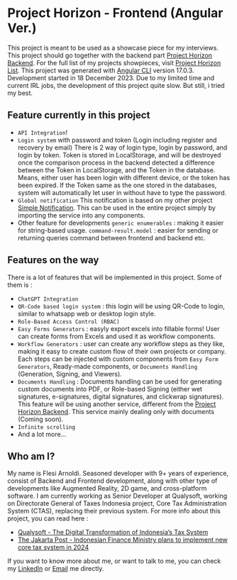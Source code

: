 # Project Horizon - Frontend (Angular Ver.)

This project is meant to be used as a showcase piece for my interviews. This project should go together with the backend part [Project Horizon Backend](https://github.com/roybookmaker/ProjectHorizon.Backend.NET).
For the full list of my projects showpieces, visit [Project Horizon List](https://github.com/stars/roybookmaker/lists/project-horizon).
This project was generated with [Angular CLI](https://github.com/angular/angular-cli) version 17.0.3.
Development started in 18 December 2023. Due to my limited time and current IRL jobs, the development of this project quite slow. But still, i tried my best.

## Feature currently in this project

- `API Integration`!
- `Login system` with password and token (Login including register and recovery by email)
There is 2 way of login type, login by password, and login by token. Token is stored in LocalStorage, and will be destroyed once the comparison process in the backend detected a difference between the Token in LocalStorage, and the Token in the database. Means, either user has been login with different device, or the token has been expired. If the Token same as the one stored in the databases, system will automatically let user in without have to type the password.
- `Global notification`
This notification is based on my other project [Simple Notification](https://github.com/roybookmaker/Simple-Notification). This can be used in the entire project simply by importing the service into any components.
- Other feature for developments
`generic enumerables` : making it easier for string-based usage.
`command-result.model` : easier for sending or returning queries command between frontend and backend
etc.

## Features on the way

There is a lot of features that will be implemented in this project. Some of them is :
- `ChatGPT Integration`
- `QR-Code based login system` : this login will be using QR-Code to login, similar to whatsapp web or desktop login style.
- `Role-Based Access Control (RBAC)`
- `Easy Forms Generators` : easyly export excels into fillable forms! User can create forms from Excels and used it as workflow components.
- `Workflow Generators` : user can create any workflow steps as they like, making it easy to create custom flow of their own projects or company. Each steps can be injected with custom components from `Easy Form Generators`, Ready-made components, or `Documents Handling` (Generation, Signing, and Viewers).
- `Documents Handling` : Documents handling can be used for generating custom documents into PDF, or Role-based Signing (either wet signatures, e-signatures, digital signatures, and clickwrap signatures). This feature will be using another service, different from the [Project Horizon Backend](https://github.com/roybookmaker/ProjectHorizon.Backend.NET). This service mainly dealing only with documents (Coming soon).
- `Infinite scrolling`
- And a lot more...

## Who am I?

My name is Flesi Arnoldi. Seasoned developer with 9+ years of experience, consist of Backend and Frontend development, along with other type of developments like Augmented Reality, 2D game, and cross-platform software.
I am currently working as Senior Developer at Qualysoft, working on Directorate General of Taxes Indonesia project, Core Tax Administration System (CTAS), replacing their previous system.
For more info about this project, you can read here :
- [Qualysoft - The Digital Transformation of Indonesia’s Tax System](https://qualysoft.com/en/references/digital-transformation-indonesia-tax-system)
- [The Jakarta Post - Indonesian Finance Ministry plans to implement new core tax system in 2024](https://www.thejakartapost.com/business/2023/11/02/indonesian-finance-ministry-plans-to-implement-new-core-tax-system-in-2024.html)

If you want to know more about me, or want to talk to me, you can check my [LinkedIn](https://www.linkedin.com/in/flesi-arnoldi-7b2465211/) or [Email](flesi.arnoldi@gmail.com) me directly.
